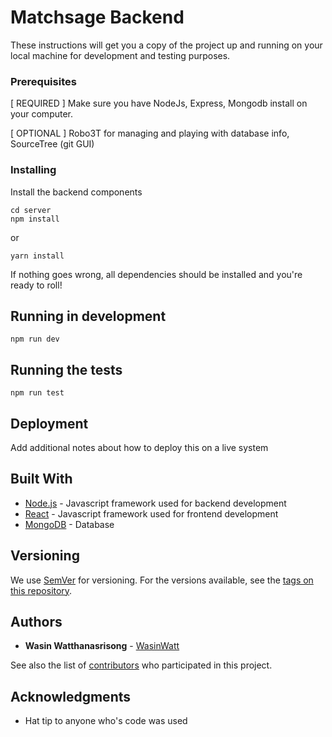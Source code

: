 # Matchsage Backend

These instructions will get you a copy of the project up and running on your local machine for development and testing purposes.

### Prerequisites

[ REQUIRED ] Make sure you have NodeJs, Express, Mongodb install on your computer.

[ OPTIONAL ] Robo3T for managing and playing with database info, SourceTree (git GUI)

### Installing

Install the backend components

```
cd server
npm install
```
or

```
yarn install
```

If nothing goes wrong, all dependencies should be installed and you're ready to roll!

## Running in development

```
npm run dev
```

## Running the tests

```
npm run test
```

## Deployment

Add additional notes about how to deploy this on a live system

## Built With

* [Node.js](https://nodejs.org/en/) - Javascript framework used for backend development
* [React](https://reactjs.org/) - Javascript framework used for frontend development
* [MongoDB](https://www.mongodb.com/) - Database

## Versioning

We use [SemVer](http://semver.org/) for versioning. For the versions available, see the [tags on this repository](https://github.com/we-inc/Matchsage/tags). 

## Authors

* **Wasin Watthanasrisong** - [WasinWatt](https://github.com/wasinwatt)

See also the list of [contributors](https://github.com/we-inc/Matchsage/contributors) who participated in this project.

## Acknowledgments

* Hat tip to anyone who's code was used
